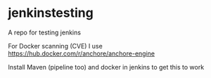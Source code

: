 # jenkinstesting
A repo for testing jenkins 


For Docker scanning (CVE) I use https://hub.docker.com/r/anchore/anchore-engine

Install Maven (pipeline too) and docker in jenkins to get this to work